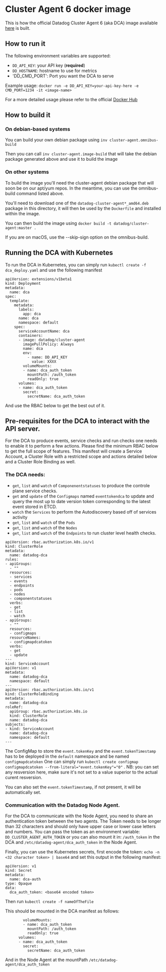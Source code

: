 # Cluster Agent 6 docker image

This is how the official Datadog Cluster Agent 6 (aka DCA) image available [here](https://hub.docker.com/r/datadog/cluster-agent/) is built.

## How to run it

The following environment variables are supported:

- `DD_API_KEY`: your API key (**required**)
- `DD_HOSTNAME`: hostname to use for metrics
- 'DD_CMD_PORT': Port you want the DCA to serve

Example usage: `docker run -e DD_API_KEY=your-api-key-here -e CMD_PORT=1234 -it <image-name>`

For a more detailed usage please refer to the official [Docker Hub](https://hub.docker.com/r/datadog/cluster-agent/)

## How to build it

### On debian-based systems

You can build your own debian package using `inv cluster-agent.omnibus-build`

Then you can call `inv cluster-agent.image-build` that will take the debian package generated above and use it to build the image

### On other systems

To build the image you'll need the cluster-agent debian package that will soon be on our apt/yum repos. In the meantime, you can use the omnibus-build command listed above.

You'll need to download one of the `datadog-cluster-agent*_amd64.deb` package in this directory, it will then be used by the `Dockerfile` and installed within the image.

You can then build the image using `docker build -t datadog/cluster-agent:master .`

If you are on macOS, use the --skip-sign option on the omnibus-build.

## Running the DCA with Kubernetes

To run the DCA in Kubernetes, you can simply run `kubectl create -f dca_deploy.yaml` and use the following manifest

```
apiVersion: extensions/v1beta1
kind: Deployment
metadata:
  name: dca
spec:
  template:
    metadata:
      labels:
        app: dca
      name: dca
      namespace: default
    spec:
      serviceAccountName: dca
      containers:
      - image: datadog/cluster-agent
        imagePullPolicy: Always
        name: dca
        env:
          - name: DD_API_KEY
            value: XXXX
        volumeMounts:
        - name: dca_auth_token
          mountPath: /auth_token
          readOnly: true
      volumes:
      - name: dca_auth_token
        secret:
          secretName: dca_auth_token
```
And use the RBAC below to get the best out of it.

## Pre-requisites for the DCA to interact with the API server.

For the DCA to produce events, service checks and run checks one needs to enable it to perform a few actions.
Please find the minimum RBAC below to get the full scope of features.
This manifest will create a Service Account, a Cluster Role with a restricted scope and actions detailed below and a Cluster Role Binding as well.

### The DCA needs:

- `get`, `list` and `watch` of `Componenentstatuses` to produce the controle plane service checks.
- `get` and `update` of the `Configmaps` named `eventtokendca` to update and query the most up to date version token corresponding to the latest event stored in ETCD.
- `watch` the `Services` to perform the Autodiscovery based off of services activity
- `get`, `list` and `watch` of the `Pods`
- `get`, `list` and `watch`  of the `Nodes`
- `get`, `list` and `watch`  of the `Endpoints` to run cluster level health checks.


```
apiVersion: rbac.authorization.k8s.io/v1
kind: ClusterRole
metadata:
  name: datadog-dca
rules:
- apiGroups:
  - ""
  resources:
  - services
  - events
  - endpoints
  - pods
  - nodes
  - componentstatuses
  verbs:
  - get
  - list
  - watch
- apiGroups:
  - ""
  resources:
  - configmaps
  resourceNames:
  - configmapdcatoken
  verbs:
  - get
  - update
---
kind: ServiceAccount
apiVersion: v1
metadata:
  name: datadog-dca
  namespace: default
---
apiVersion: rbac.authorization.k8s.io/v1
kind: ClusterRoleBinding
metadata:
  name: datadog-dca
roleRef:
  apiGroup: rbac.authorization.k8s.io
  kind: ClusterRole
  name: datadog-dca
subjects:
- kind: ServiceAccount
  name: datadog-dca
  namespace: default
---
```

The ConfigMap to store the `event.tokenKey` and the `event.tokenTimestamp` has to be deployed in the `default` namespace and be named `configmapdcatoken`
One can simply run `kubectl create configmap configmapdcatoken --from-literal="event.tokenKey"="0"` .
NB: you can set any resversion here, make sure it's not set to a value superior to the actual curent resversion.

You can also set the `event.tokenTimestamp`, if not present, it will be automatically set.

### Communication with the Datadog Node Agent.

For the DCA to communicate with the Node Agent, you need to share an authentication token between the two agents.
The Token needs to be longer than 32 characters and should only have upper case or lower case letters and numbers.
You can pass the token as an environment variable: `DD_CLUSTER_AGENT_AUTH_TOKEN` or you can also mount it in:
`/auth_token` in the DCA and `/etc/datadog-agent/dca_auth_token` in the Node Agent.

Finally, you can use the Kubernetes secrets, first encode the token:
`echo -n <32 character token> | base64` and set this output in the following manifest:

```
apiVersion: v1
kind: Secret
metadata:
  name: dca-auth
type: Opaque
data:
  dca_auth_token: <base64 encoded token>
```

Then run `kubectl create -f nameOfTheFile`

This should be mounted in the DCA manifest as follows:
```
        volumeMounts:
        - name: dca_auth_token
          mountPath: /auth_token
          readOnly: true
      volumes:
      - name: dca_auth_token
        secret:
          secretName: dca_auth_token
```
And in the Node Agent at the mountPath `/etc/datadog-agent/dca_auth_token`
